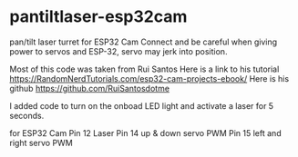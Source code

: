 # pantiltlaser-esp32cam
pan/tilt laser turret for ESP32 Cam
Connect and be careful when giving power to servos and ESP-32, servo may jerk into position.

Most of this code was taken from Rui Santos
Here is a link to his tutorial https://RandomNerdTutorials.com/esp32-cam-projects-ebook/
Here is his github https://github.com/RuiSantosdotme

I added code to turn on the onboad LED light and activate a laser for 5 seconds.

for ESP32 Cam
Pin 12 Laser
Pin 14 up & down servo PWM
Pin 15 left and right servo PWM



